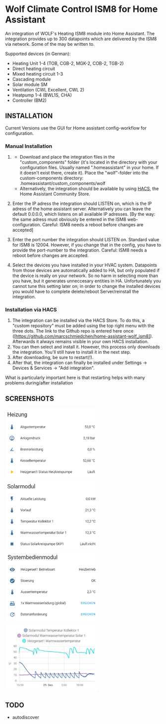 # Wolf Climate Control ISM8 for Home Assistant
An integration of WOLF's Heating ISM8 module into Home Assistant. The integration provides up to 300 datapoints which are delivered by the ISM8 via network. Some of the may be written to.

Supported devices (in German):
  - Heating Unit 1-4 (TOB, CGB-2, MGK-2, COB-2, TGB-2)
  - Direct heating circuit
  - Mixed heating circuit 1-3
  - Cascading module
  - Solar module SM
  - Ventilation (CWL Excellent, CWL 2)
  - Heatpump 1-4 (BWL1S, CHA)
  - Controller (BM2)
  
## INSTALLATION 
Current Versions use the GUI for Home assistant config-workflow for configuration.

### Manual Installation

1. - Download and place the integration files in the "custom_components" folder (it's located in the directory with your configuration files. Usually named ".homeassistant" in your home. If it doesn't exist there, create it). Place the "wolf"-folder into the custom-components directory:  
  .homeassistant/custom_components/wolf   
   - Alternatively, the integration should be available by using [HACS](https://hacs.xyz/), the Home Assistant Community Store.   
2. Enter the IP adress the integration should LISTEN on, which is the IP adress of the home assistant server. Alternatively you can leave the default 0.0.0.0, which listens on all available IP adresses. [By the way: the same adress must obviously be entered in the ISM8 web-configuration. Careful: ISM8 needs a reboot before changes are accepted]

3. Enter the port number the integration should LISTEN on. Standard value for ISM8 is 12004. However, if you change that in the config, you have to provide the port-number to the integration. Careful: ISM8 needs a reboot before changes are accepted.

4. Select the devices you have installed in your HVAC system. Datapoints from those devices are automatically added to HA, but only populated if the device is really on your network. So no harm in selecting more than you have, but it generates unneccesary entities in HA. Unfortunately you cannot tune this setting later on; in order to change the installed devices you would have to complete delete/reboot Server/reinstall the integration.

### Installation via HACS
1. The integration can be installed via the HACS Store. To do this, a "custom repository" must be added using the top right menu with the three dots. The link to the Github repo is entered here once ([https://github.com/marcschmiedchen/home-assistant-wolf_ism8]). Afterwards it always remains visible in your own HACS installation.
2. You can then select and install it. However, this process only downloads the integration. You'll still have to install it in the next step.
3. After downloading, be sure to restart(!).
4. After that, the integration can finally be installed under Settings -> Devices & Services -> "Add integration".

What is particularly important here is that restarting helps with many problems during/after installation


## SCREENSHOTS
<img width="300" src="https://github.com/marcschmiedchen/home-assistant-wolf_ism8/blob/master/screenshots/s1.PNG">
<img width="300" src="https://github.com/marcschmiedchen/home-assistant-wolf_ism8/blob/master/screenshots/s2.PNG">
<img width="300" src="https://github.com/marcschmiedchen/home-assistant-wolf_ism8/blob/master/screenshots/s3.PNG">
<img width="300" src="https://github.com/marcschmiedchen/home-assistant-wolf_ism8/blob/master/screenshots/s4.PNG">

## TODO
 - autodiscover 
